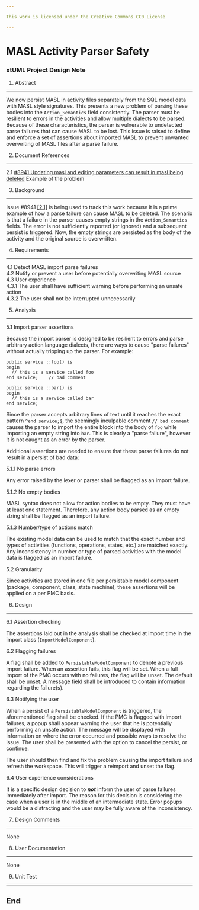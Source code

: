 ```yaml
---

This work is licensed under the Creative Commons CC0 License

---
```


# MASL Activity Parser Safety
### xtUML Project Design Note

1. Abstract
-----------
We now persist MASL in activity files separately from the SQL model data with
MASL style signatures. This presents a new problem of parsing these bodies into
the `Action_Semantics` field consistently. The parser must be resilient to
errors in the activities and allow multiple dialects to be parsed. Because of
these characteristics, the parser is vulnerable to undetected parse failures
that can cause MASL to be lost. This issue is raised to define and enforce a set
of assertions about imported MASL to prevent unwanted overwriting of MASL files
after a parse failure.

2. Document References
----------------------
<a id="2.1"></a>2.1 [#8941 Updating masl and editing parameters can result in
masl being deleted](https://support.onefact.net/issues/8941) Example of the
problem  

3. Background
-------------
Issue #8941 [[2.1]](#2.1) is being used to track this work because it is a prime
example of how a parse failure can cause MASL to be deleted. The scenario is
that a failure in the parser causes empty strings in the `Action_Semantics`
fields. The error is not sufficiently reported (or ignored) and a subsequent
persist is triggered.  Now, the empty strings are persisted as the body of the
activity and the original source is overwritten.

4. Requirements
---------------
4.1 Detect MASL import parse failures  
4.2 Notify or prevent a user before potentially overwriting MASL source  
4.3 User experience  
4.3.1 The user shall have sufficient warning before performing an unsafe action  
4.3.2 The user shall not be interrupted unnecessarily  

5. Analysis
-----------

5.1 Import parser assertions

Because the import parser is designed to be resilient to errors and parse
arbitrary action language dialects, there are ways to cause "parse failures"
without actually tripping up the parser. For example:
```
public service ::foo() is
begin
  // this is a service called foo
end service;    // bad comment

public service ::bar() is
begin
  // this is a service called bar
end service;
```
Since the parser accepts arbitrary lines of text until it reaches the exact
pattern `^end service;$`, the seemingly inculpable comment `// bad comment`
causes the parser to import the entire block into the body of `foo` while
importing an empty string into `bar`. This is clearly a "parse failure", however
it is not caught as an error by the parser.

Additional assertions are needed to ensure that these parse failures do not
result in a persist of bad data:

5.1.1 No parse errors

Any error raised by the lexer or parser shall be flagged as an import failure.

5.1.2 No empty bodies

MASL syntax does not allow for action bodies to be empty. They must have at
least one statement. Therefore, any action body parsed as an empty string shall
be flagged as an import failure.

5.1.3 Number/type of actions match

The existing model data can be used to match that the exact number and types of
activities (functions, operations, states, etc.) are matched exactly. Any
inconsistency in number or type of parsed activities with the model data is
flagged as an import failure.

5.2 Granularity

Since activities are stored in one file per persistable model component
(package, component, class, state machine), these assertions will be applied on
a per PMC basis.

6. Design
---------

6.1 Assertion checking

The assertions laid out in the analysis shall be checked at import time in the
import class (`ImportModelComponent`).

6.2 Flagging failures

A flag shall be added to `PersistableModelComponent` to denote a previous import
failure. When an assertion fails, this flag will be set. When a full import of
the PMC occurs with no failures, the flag will be unset. The default shall be
unset. A message field shall be introduced to contain information regarding the
failure(s).

6.3 Notifying the user

When a persist of a `PersistableModelComponent` is triggered, the aforementioned
flag shall be checked. If the PMC is flagged with import failures, a popup shall
appear warning the user that he is potentially performing an unsafe action. The
message will be displayed with information on where the error occurred and
possible ways to resolve the issue. The user shall be presented with the option
to cancel the persist, or continue.

The user should then find and fix the problem causing the import failure and
refresh the workspace. This will trigger a reimport and unset the flag.

6.4 User experience considerations

It is a specific design decision to **_not_** inform the user of parse failures
immediately after import. The reason for this decision is considering the case
when a user is in the middle of an intermediate state. Error popups would be a
distracting and the user may be fully aware of the inconsistency.

7. Design Comments
------------------
None

8. User Documentation
---------------------
None

9. Unit Test
------------

End
---

